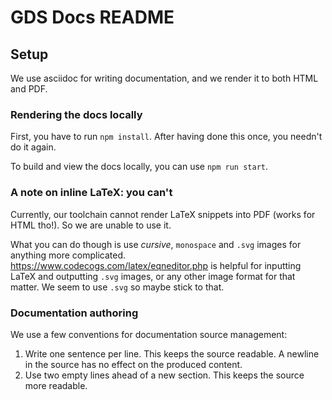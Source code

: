 # GDS Docs README


## Setup

We use asciidoc for writing documentation, and we render it to both HTML and PDF.


### Rendering the docs locally

First, you have to run `npm install`.
After having done this once, you needn't do it again.

To build and view the docs locally, you can use `npm run start`.


### A note on inline LaTeX: you can't

Currently, our toolchain cannot render LaTeX snippets into PDF (works for HTML tho!). So we are unable to use it.

What you can do though is use _cursive_, `monospace` and `.svg` images for anything more complicated. https://www.codecogs.com/latex/eqneditor.php is helpful for inputting LaTeX and outputting `.svg` images, or any other image format for that matter. We seem to use `.svg` so maybe stick to that.


### Documentation authoring

We use a few conventions for documentation source management:

1. Write one sentence per line.
   This keeps the source readable.
   A newline in the source has no effect on the produced content.
2. Use two empty lines ahead of a new section.
   This keeps the source more readable.
